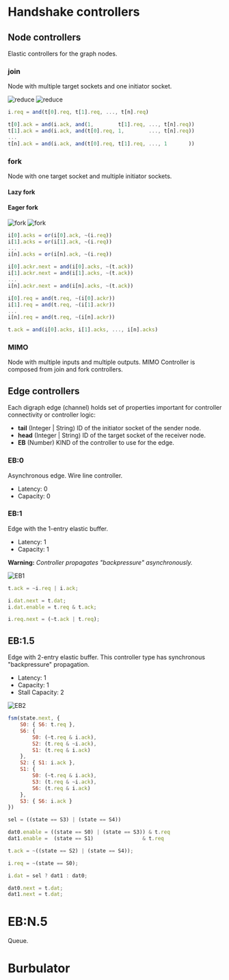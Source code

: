 # Handshake controllers

## Node controllers

Elastic controllers for the graph nodes.

### join

Node with multiple target sockets and one initiator socket.

![reduce](../img/reduce.svg)
![reduce](../img/join.svg)

```js
i.req = and(t[0].req, t[1].req, ..., t[n].req)

t[0].ack = and(i.ack, and(1,        t[1].req, ..., t[n].req))
t[1].ack = and(i.ack, and(t[0].req, 1,        ..., t[n].req))
...
t[n].ack = and(i.ack, and(t[0].req, t[1].req, ..., 1       ))
```

### fork

Node with one target socket and multiple initiator sockets.

#### Lazy fork

#### Eager fork

![fork](../img/fork.svg)
![fork](../img/eager_fork.svg)

```js
i[0].acks = or(i[0].ack, ~(i.req))
i[1].acks = or(i[1].ack, ~(i.req))
...
i[n].acks = or(i[n].ack, ~(i.req))

i[0].ackr.next = and(i[0].acks, ~(t.ack))
i[1].ackr.next = and(i[1].acks, ~(t.ack))
...
i[n].ackr.next = and(i[n].acks, ~(t.ack))

i[0].req = and(t.req, ~(i[0].ackr))
i[1].req = and(t.req, ~(i[1].ackr))
...
i[n].req = and(t.req, ~(i[n].ackr))

t.ack = and(i[0].acks, i[1].acks, ..., i[n].acks)
```

### MIMO

Node with multiple inputs and multiple outputs. MIMO Controller is
composed from join and fork controllers.

## Edge controllers

Each digraph edge (channel) holds set of properties important for
controller connectivity or controller logic:
 * **tail** (Integer | String) ID of the initiator socket of the sender node.
 * **head** (Integer | String) ID of the target socket of the receiver node.
 * **EB** (Number) KIND of the controller to use for the edge.

### EB:0

Asynchronous edge. Wire line controller.

 * Latency: 0
 * Capacity: 0

### EB:1

Edge with the 1-entry elastic buffer.

  * Latency: 1
  * Capacity: 1

**Warning:** *Controller propagates "backpressure" asynchronously.*

![EB1](../img/eb1.svg)

```js
t.ack = ~i.req | i.ack;

i.dat.next = t.dat;
i.dat.enable = t.req & t.ack;

i.req.next = (~t.ack | t.req);
```

## EB:1.5

Edge with 2-entry elastic buffer. This controller type has synchronous
"backpressure" propagation.

  * Latency: 1
  * Capacity: 1
  * Stall Capacity: 2

![EB2](../img/eb2.svg)

```js
fsm(state.next, {
    S0: { S6: t.req },
    S6: {
        S0: (~t.req & i.ack),
        S2: (t.req & ~i.ack),
        S1: (t.req & i.ack)
    },
    S2: { S1: i.ack },
    S1: {
        S0: (~t.req & i.ack),
        S3: (t.req & ~i.ack),
        S6: (t.req & i.ack)
    },
    S3: { S6: i.ack }
})

sel = ((state == S3) | (state == S4))

dat0.enable = ((state == S0) | (state == S3)) & t.req
dat1.enable =  (state == S1)                & t.req

t.ack = ~((state == S2) | (state == S4));

i.req = ~(state == S0);

i.dat = sel ? dat1 : dat0;

dat0.next = t.dat;
dat1.next = t.dat;

```

# EB:N.5

Queue.

# Burbulator
